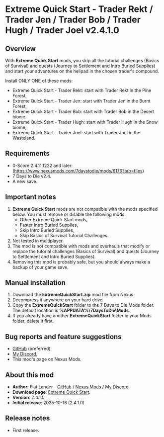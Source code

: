 # Extreme Quick Start - Trader Rekt / Trader Jen / Trader Bob / Trader Hugh / Trader Joel v2.4.1.0  

## Overview
With **Extreme Quick Start** mods, you skip all the tutorial challenges (Basics of Survival) and quests (Journey to Settlement and Intro Buried Supplies) and start your adventures on the helipad in the chosen trader's compound.

Install ONLY ONE of these mods:
 - Extreme Quick Start - Trader Rekt: start with Trader Rekt in the Pine Forest,
 - Extreme Quick Start - Trader Jen: start with Trader Jen in the Burnt Forest,
 - Extreme Quick Start - Trader Bob: start with Trader Bob in the Desert biome.
 - Extreme Quick Start - Trader Hugh: start with Trader Hugh in the Snow biome,
 - Extreme Quick Start - Trader Joel: start with Trader Joel in the Wasteland.

## Requirements
 - 0-Score 2.4.11.1222 and later: (https://www.nexusmods.com/7daystodie/mods/6176?tab=files)
 - 7 Days to Die v2.4. 
 - A new save.

## Important notes
 1. **Extreme Quick Start** mods are not compatible with the mods specified below. You must remove or disable the following mods:
	- Other Extreme Quick Start mods,
	- Faster Intro Buried Supplies,
	- Skip Intro Buried Supplies,
	- Skip Basics of Survival Tutorial Challenges.
 2. Not tested in multiplayer.
 3. The mod is not compatible with mods and overhauls that modify or replace the tutorial challenges (Basics of Survival) and quests (Journey to Settlement and Intro Buried Supplies).
 4. Removing this mod is probably safe, but you should always make a backup of your game save.

## Manual installation
 1. Download the **ExtremeQuickStart<trader>.zip** mod file from Nexus.
 2. Decompress it anywhere on your hard drive.
 3. Copy the **ExtremeQuickStart<trader>** folder to the 7 Days to Die Mods folder. The default location is **%APPDATA%\7DaysToDie\Mods**.
 4. If you already have another **ExtremeQuickStart** folder in your Mods folder, delete it first.

## Bug reports and feature suggestions
 - [GitHub](https://github.com/flatlanderone/flatlander-releases/issues) (preferred),
 - [My Discord](https://discord.gg/2FZ8rWjubz),
 - This mod's page on Nexus Mods.

## About this mod
 - **Author**: Flat Lander - [GitHub](https://github.com/flatlanderone/flatlander-releases#top) / [Nexus Mods](https://next.nexusmods.com/profile/flatlanderone) / [My Discord](https://discord.gg/9s92vcnmwy)
 - **Download page**: [Extreme Quick Start](https://www.nexusmods.com/7daystodie/mods/8856).
 - **Version**: 2.4.1.0
 - **Initial release**: 2025-10-16 (2.4.1.0)

## Release notes
 - First release.